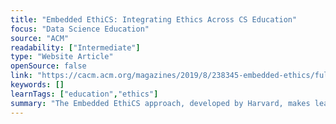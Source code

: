 ```yaml
---
title: "Embedded EthiCS: Integrating Ethics Across CS Education"
focus: "Data Science Education"
source: "ACM"
readability: ["Intermediate"]
type: "Website Article"
openSource: false
link: "https://cacm.acm.org/magazines/2019/8/238345-embedded-ethics/fulltext"
keywords: []
learnTags: ["education","ethics"]
summary: "The Embedded EthiCS approach, developed by Harvard, makes learning about ethical reasoning in computer science a central element of the curriculum. "
---
```


